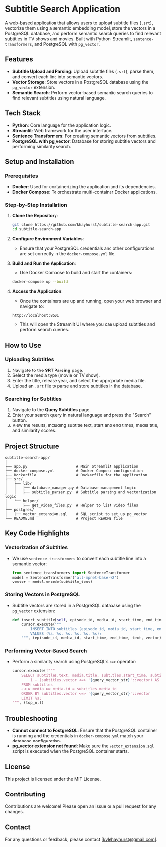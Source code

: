 # Subtitle Search Application

A web-based application that allows users to upload subtitle files (`.srt`), vectorize them using a semantic embedding model, store the vectors in a PostgreSQL database, and perform semantic search queries to find relevant subtitles in TV shows and movies. Built with Python, Streamlit, `sentence-transformers`, and PostgreSQL with `pg_vector`.

## Features

- **Subtitle Upload and Parsing**: Upload subtitle files (`.srt`), parse them, and convert each line into semantic vectors.
- **Vector Storage**: Store vectors in a PostgreSQL database using the `pg_vector` extension.
- **Semantic Search**: Perform vector-based semantic search queries to find relevant subtitles using natural language.

## Tech Stack

- **Python**: Core language for the application logic.
- **Streamlit**: Web framework for the user interface.
- **Sentence Transformers**: For creating semantic vectors from subtitles.
- **PostgreSQL with pg_vector**: Database for storing subtitle vectors and performing similarity search.

## Setup and Installation

### Prerequisites

- **Docker**: Used for containerizing the application and its dependencies.
- **Docker Compose**: To orchestrate multi-container Docker applications.

### Step-by-Step Installation

1. **Clone the Repository**:

   ```bash
   git clone https://github.com/khayhurst/subtitle-search-app.git
   cd subtitle-search-app
   ```

2. **Configure Environment Variables**:

   - Ensure that your PostgreSQL credentials and other configurations are set correctly in the `docker-compose.yml` file.

3. **Build and Run the Application**:

   - Use Docker Compose to build and start the containers:

   ```bash
   docker-compose up --build
   ```

4. **Access the Application**:
   - Once the containers are up and running, open your web browser and navigate to:
   ```
   http://localhost:8501
   ```
   - This will open the Streamlit UI where you can upload subtitles and perform search queries.

## How to Use

### Uploading Subtitles

1. Navigate to the **SRT Parsing** page.
2. Select the media type (movie or TV show).
3. Enter the title, release year, and select the appropriate media file.
4. Upload an `.srt` file to parse and store subtitles in the database.

### Searching for Subtitles

1. Navigate to the **Query Subtitles** page.
2. Enter your search query in natural language and press the "Search" button.
3. View the results, including subtitle text, start and end times, media title, and similarity scores.

## Project Structure

```
subtitle-search-app/
│
├── app.py                      # Main Streamlit application
├── docker-compose.yml          # Docker Compose configuration
├── Dockerfile                  # Dockerfile for the application
├── src/
│   ├── lib/
│   │   ├── database_manager.py # Database management logic
│   │   ├── subtitle_parser.py  # Subtitle parsing and vectorization logic
│   └── helper/
│       ├── get_video_files.py  # Helper to list video files
├── postgres/
│   ├── vector_extension.sql    # SQL script to set up pg_vector
└── README.md                   # Project README file
```

## Key Code Highlights

### Vectorization of Subtitles

- We use `sentence-transformers` to convert each subtitle line into a semantic vector:
  ```python
  from sentence_transformers import SentenceTransformer
  model = SentenceTransformer('all-mpnet-base-v2')
  vector = model.encode(subtitle_text)
  ```

### Storing Vectors in PostgreSQL

- Subtitle vectors are stored in a PostgreSQL database using the `pg_vector` extension:
  ```python
  def insert_subtitle(self, episode_id, media_id, start_time, end_time, text, vector):
      cursor.execute("""
          INSERT INTO subtitles (episode_id, media_id, start_time, end_time, text, vector)
          VALUES (%s, %s, %s, %s, %s, %s);
      """, (episode_id, media_id, start_time, end_time, text, vector))
  ```

### Performing Vector-Based Search

- Perform a similarity search using PostgreSQL’s `<=>` operator:
  ```python
  cursor.execute(f"""
      SELECT subtitles.text, media.title, subtitles.start_time, subtitles.end_time, media.media_type,
          1 - (subtitles.vector <=> '{query_vector_str}'::vector) AS similarity_score
      FROM subtitles
      JOIN media ON media.id = subtitles.media_id
      ORDER BY subtitles.vector <=> '{query_vector_str}'::vector
      LIMIT %s;
  """, (top_n,))
  ```

## Troubleshooting

- **Cannot connect to PostgreSQL**: Ensure that the PostgreSQL container is running and the credentials in `docker-compose.yml` match your database configuration.
- **pg_vector extension not found**: Make sure the `vector_extension.sql` script is executed when the PostgreSQL container starts.

## License

This project is licensed under the MIT License.

## Contributing

Contributions are welcome! Please open an issue or a pull request for any changes.

## Contact

For any questions or feedback, please contact [kylehayhurst@gmail.com].

